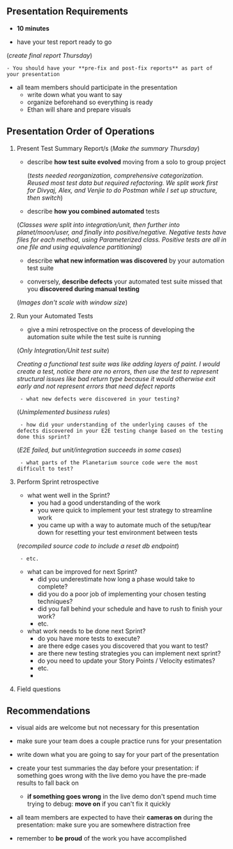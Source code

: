 ## Presentation Requirements

- **10 minutes**
  
- have your test report ready to go
  
 (*create final report Thursday*)

    - You should have your **pre-fix and post-fix reports** as part of your presentation
    
- all team members should participate in the presentation
	- write down what you want to say
	- organize beforehand so everything is ready
	- Ethan will share and prepare visuals

## Presentation Order of Operations

1. Present Test Summary Report/s (*Make the summary Thursday*)
    - describe **how test suite evolved** moving from a solo to group project
      
	    (*tests needed reorganization, comprehensive categorization. Reused most test data but required refactoring. We split work first for Divyaj, Alex, and Venjie to do Postman while I set up structure, then switch*)

    - describe **how you combined automated** tests
	   
     (*Classes were split into integration/unit, then further into planet/moon/user, and finally into positive/negative. Negative tests have files for each method, using Parameterized class. Positive tests are all in one file and using equivalence partitioning*)
   
    - describe **what new information was discovered** by your automation test suite
      
    - conversely, **describe defects** your automated test suite missed that you **discovered during manual testing**
	   
     (*Images don't scale with window size*) 
3. Run your Automated Tests
   
    - give a mini retrospective on the process of developing the automation suite while the test suite is running

	(*Only Integration/Unit test suite*)
		
	*Creating a functional test suite was like adding layers of paint. I would create a test, notice there are no errors, then use the test to represent structural issues like bad return type because it would otherwise exit early and not represent errors that need defect reports*

        - what new defects were discovered in your testing?

   (*Unimplemented business rules*)
   
        - how did your understanding of the underlying causes of the defects discovered in your E2E testing change based on the testing done this sprint?

   (*E2E failed, but unit/integration succeeds in some cases*)
   
        - what parts of the Planetarium source code were the most difficult to test?
   
4. Perform Sprint retrospective
    - what went well in the Sprint?
        - you had a good understanding of the work
        - you were quick to implement your test strategy to streamline work
        - you came up with a way to automate much of the setup/tear down for resetting your test environment between tests
        
	(*recompiled source code to include a reset db endpoint*)

        - etc.
   
    - what can be improved for next Sprint?
        - did you underestimate how long a phase would take to complete?
        - did you do a poor job of implementing your chosen testing techniques?
        - did you fall behind your schedule and have to rush to finish your work?
        - etc.
    - what work needs to be done next Sprint?
        - do you have more tests to execute?
        - are there edge cases you discovered that you want to test?
        - are there new testing strategies you can implement next sprint?
        - do you need to update your Story Points / Velocity estimates?
        - etc.
        - 
6. Field questions

## Recommendations

- visual aids are welcome but not necessary for this presentation

- make sure your team does a couple practice runs for your presentation

- write down what you are going to say for your part of the presentation

- create your test summaries the day before your presentation: if something goes wrong with the live demo you have the pre-made results to fall back on
   
    - **if something goes wrong** in the live demo don't spend much time trying to debug: **move on** if you can't fix it quickly
- all team members are expected to have their **cameras on** during the presentation: make sure you are somewhere distraction free
- remember to **be proud** of the work you have accomplished
